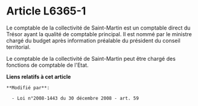 # Article L6365-1

Le comptable de la collectivité de Saint-Martin est un comptable direct du Trésor ayant la qualité de comptable principal. Il
est nommé par le ministre chargé du budget après information préalable du président du conseil territorial. 

Le comptable de la collectivité de Saint-Martin peut être chargé des fonctions de comptable de l'Etat.

**Liens relatifs à cet article**

	**Modifié par**:

	  - Loi n°2008-1443 du 30 décembre 2008 - art. 59
